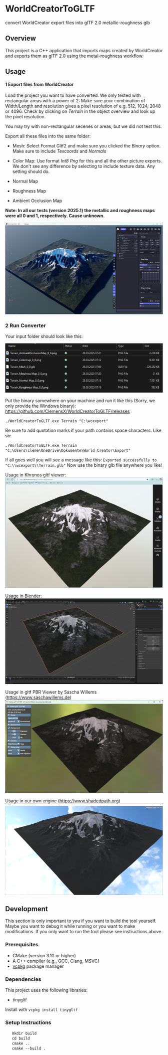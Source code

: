 # WorldCreatorToGLTF
convert WorldCreator export files into glTF 2.0 metallic-roughness glb

## Overview
This project is a C++ application that imports maps created by WorldCreator and exports them as glTF 2.0 using the metal-roughness workflow.

## Usage

#### 1 Export files from WorldCreator

Load the project you want to have converted. We only tested with rectangular areas with a power of 2: Make sure your combination of Width/Length and resolution gives a pixel resolution of e.g. 512, 1024, 2048 or 4096. Check by clicking on *Terrain* in the object overview and look up the pixel resolution.

You may try with non-rectangular secenes or areas, but we did not test this.

Export all these files into the same folder:

- Mesh: Select Format Gltf2 and make sure you clicked the *Binary* option. Make sure to include *Texcoords* and *Normals*

- Color Map: Use format *Int8 Png* for this and all the other picture exports. We don't see any difference by selecting to include texture data. Any setting should do.

- Normal Map

- Roughness Map

- Ambient Occlusion Map

**Note: In all our tests (version 2025.1) the metallic and roughness maps were all 0 and 1, respectively. Cause unknown.**

![wc_scene_1](images/wc1.png)

### 2 Run Converter

Your input folder should look like this:

![input folder](images/input.png)

Put the binary somewhere on your machine and run it like this (Sorry, we only provide the Windows binary): https://github.com/ClemensX/WorldCreatorToGLTF/releases

```
./WorldCreatorToGLTF.exe Terrain "C:\wcexport"
```

Be sure to add quotation marks if your path contains space characters. Like so:
```
./WorldCreatorToGLTF.exe Terrain "C:\Users\cleme\OneDrive\Dokumente\World Creator\Export"
```
If all goes well you will see a message like this: ``Exported successfully to "C:\\wcexport\\Terrain.glb"``
Now use the binary glb file anywhere you like!

Usage in Khronos gltf viewer:
![input folder](images/sampleviewer.png)

Usage in Blender:
![input folder](images/blender.png)

Usage in gltf PBR Viewer by Sascha Willems (https://www.saschawillems.de)
![input folder](images/willems.png)

Usage in our own engine (https://www.shadedpath.org)
![input folder](images/sp.png)

## Development
This section is only important to you if you want to build the tool yourself. Maybe you want to debug it while running or you want to make modifications. If you only want to run the tool please see instructions above.

### Prerequisites
- CMake (version 3.10 or higher)
- A C++ compiler (e.g., GCC, Clang, MSVC)
- [vcpkg](https://github.com/microsoft/vcpkg) package manager

### Dependencies
This project uses the following libraries:
- tinygltf

Install with ``vcpkg install tinygltf``

### Setup Instructions

```
   mkdir build
   cd build
   cmake ..
   cmake --build .
```

   